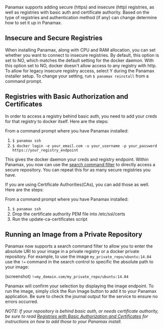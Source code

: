 Panamax supports adding secure (https) and insecure (http) registries, as well as registries with basic auth and certificate authority. Based on the type of registries and authentication method (if any) can change determine how to set it up in Panamax.

## Insecure and Secure Registries
When installing Panamax, along with CPU and RAM allocation, you can set whether you want to connect to insecure registries. By default, this option is set to NO, which matches the default setting for the docker daemon. With this option set to NO, docker doesn't allow access to any registry with http. To allow for legacy insecure registry access, select Y during the Panamax installer setup. To change your setting, run `$ panamax reinstall` from a command prompt.

## Registries with Basic Authorization and Certificates
In order to access a registry behind basic auth, you need to add your creds for that registry to docker itself. Here are the steps:

From a command prompt where you have Panamax installed:

1. `$ panamax ssh`
2. `$ docker login -e your_email.com -u your_username -p your_password https://your_registry_endpoint`

This gives the docker daemon your creds and registry endpoint. Within Panamax, you now can use the [search command filter](https://github.com/CenturyLinkLabs/panamax-ui/wiki/How-to:-Add-Registries#running-an-image-from-a-private-repository) to directly access a secure repository. You can repeat this for as many secure registries you have.

If you are using Certificate Authorities(CAs), you can add those as well. Here are the steps:

From a command prompt where you have Panamax installed:

1. `$ panamax ssh`
2. Drop the certificate authority PEM file into /etc/ssl/certs
3. Run the update-ca-certificates script

## Running an Image from a Private Repository
Panamax now supports a search command filter to allow you to enter the absolute URI to your image in a private registry or a docker private repository. For example, to use the image `my_private_repo/ubuntu:14.04` use the `!=` command in the search control to specific the absolute path to your image:

(screenshot)
`!=my_domain.com/my_private_repo/ubuntu:14.04`

Panamax will confirm your selection by displaying the image endpoint. To run the image, simply click the Run Image button to add it to your Panamax application. Be sure to check the journal output for the service to ensure no errors occurred.

_NOTE: If your repository is behind basic auth, or needs certificate authority, be sure to read [Registries with Basic Authorization and Certificates](https://github.com/CenturyLinkLabs/panamax-ui/wiki/How-to:-Add-Registries#registries-with-basic-authorization-and-certificates) for instructions on how to add those to your Panamax install._